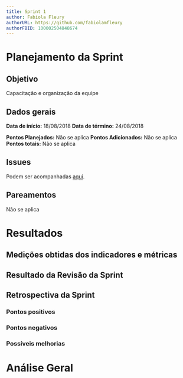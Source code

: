 ```yaml
---
title: Sprint 1
author: Fabíola Fleury
authorURL: https://github.com/fabiolamfleury
authorFBID: 100002504848674
---
```


# Planejamento da Sprint

## Objetivo

Capacitação e organização da equipe

## Dados gerais

**Data de início:** 18/08/2018
**Data de término:** 24/08/2018

**Pontos Planejados:** Não se aplica
**Pontos Adicionados:** Não se aplica
**Pontos totais:** Não se aplica

## Issues

Podem ser acompanhadas [aqui](https://github.com/fga-eps-mds/2018.2-GrupoMDIC/issues?q=is%3Aopen+is%3Aissue+milestone%3A%22Sprint+1%22).

## Pareamentos
Não se aplica

# Resultados

## Medições obtidas dos indicadores e métricas

## Resultado da Revisão da Sprint

## Retrospectiva da Sprint

### Pontos positivos

### Pontos negativos

### Possíveis melhorias


# Análise Geral
